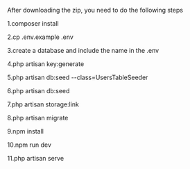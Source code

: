 After downloading the zip, you need to do the following steps

1.composer install 

2.cp .env.example .env

3.create a database and include the name in the .env

4.php artisan key:generate

5.php artisan db:seed --class=UsersTableSeeder

6.php artisan db:seed

7.php artisan storage:link

8.php artisan migrate

9.npm install

10.npm run dev

11.php artisan serve
